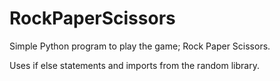 # RockPaperScissors

Simple Python program to play the game; Rock Paper Scissors.

Uses if else statements and imports from the random library.
